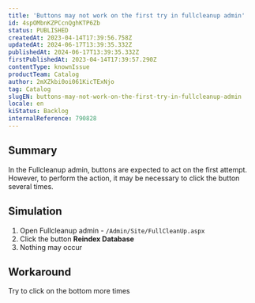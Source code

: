 ```yaml
---
title: 'Buttons may not work on the first try in fullcleanup admin'
id: 4spOMbnKZPCcnQghKTP6Zb
status: PUBLISHED
createdAt: 2023-04-14T17:39:56.758Z
updatedAt: 2024-06-17T13:39:35.332Z
publishedAt: 2024-06-17T13:39:35.332Z
firstPublishedAt: 2023-04-14T17:39:57.290Z
contentType: knownIssue
productTeam: Catalog
author: 2mXZkbi0oi061KicTExNjo
tag: Catalog
slugEN: buttons-may-not-work-on-the-first-try-in-fullcleanup-admin
locale: en
kiStatus: Backlog
internalReference: 790828
---
```


## Summary


In the Fullcleanup admin, buttons are expected to act on the first attempt. However, to perform the action, it may be necessary to click the button several times.


##

## Simulation



1. Open Fullcleanup admin - `/Admin/Site/FullCleanUp.aspx  `
2. Click the button **Reindex Database**
3. Nothing may occur


##

## Workaround


Try to click on the bottom more times





